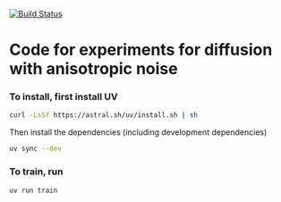[![Build Status][build-img]][build-url]

# Code for experiments for diffusion with anisotropic noise


### To install, first install UV
```bash
curl -LsSf https://astral.sh/uv/install.sh | sh
```
Then install the dependencies (including development dependencies)
```bash
uv sync --dev
```

### To train, run

```bash
uv run train
```


[build-img]:https://github.com/chenyang-tri/anisotropic_diffusion/workflows/pytest-uv/badge.svg
[build-url]:https://github.com/chenyang-tri/anisotropic_diffusion/actions?query=workflow%3Apytest-uv
